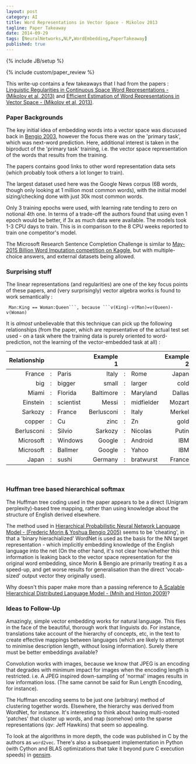 ```yaml
---
layout: post
category: AI
title: Word Representations in Vector Space - Mikolov 2013
tagline: Paper Takeaway
date: 2014-09-29
tags: [NeuralNetworks,NLP,WordEmbedding,PaperTakeaway]
published: true
---
```

{% include JB/setup %}

{% include custom/paper_review %}

This write-up contains a few takeaways that I had from the papers :
[Linguistic Regularities in Continuous Space Word Representations - (Mikolov et al, 2013)](http://research.microsoft.com/apps/pubs/default.aspx?id=189726) and 
[Efficient Estimation of Word Representations in Vector Space - (Mikolov et al, 2013)](http://arxiv.org/abs/1301.3781).

### Paper Backgrounds

The key initial idea of embedding words into a vector space was discussed back in [Bengio 2003](/ai/2014/09/28/neural-probabalistic-language-model/), however the focus there was on the 'primary task', which was next-word prediction.  Here, additional interest is taken in the biproduct of the 'primary task' training, i.e. the vector space representation of the words that results from the training.

The papers contains good links to other word representation data sets (which probably took others a lot longer to train).

The largest dataset used here was the Google News corpus (6B words, though only looking at 1 million most common words), with the initial model sizing/checking done with just 30k most common words.

Only 3 training epochs were used, with learning rate tending to zero on notional 4th one.  In terms of a trade-off the authors found that using even 1 epoch would be better, if 3x as much data were available.  The models took 1-3 CPU days to train.  This is in comparison to the 8 CPU weeks reported to train one competitor's model.

The Microsoft Research Sentence Completion Challenge is similar to [May-2015 Billion Word Imputation competition on Kaggle](http://www.kaggle.com/c/billion-word-imputation), but with multiple-choice answers, and external datasets being allowed.


### Surprising stuff

The linear representations (and regularities) are one of the key focus points of these papers, and (very surprisingly) vector algebra works is found to work semantically :

```
 Man:King == Woman:Queen```, because ```v(King)-v(Man)=v(Queen)-v(Woman)
```
 
It is _almost_ unbelievable that this technique can pick up the following relationships (from the paper, which are 
representative of the actual test set used - on a task where the training data
is purely oriented to word-prediction, not the learning of the vector-embedded task at all) : 

| Relationship |  | | Example 1 | | | Example 2 |  | | Example 3 | | |
| --------------:|---|:-------------- |  --------------:|---|:-------------- | --------------:|---|:-------------- | --------------:|---|:-------------- | 
| France | : | Paris | Italy | : | Rome | Japan | : | Tokyo | Florida | : | Tallahassee |
| big | : | bigger | small | : | larger | cold | : | colder | quick | : | quicker |
| Miami | : | Florida | Baltimore | : | Maryland | Dallas | : | Texas | Kona | : | Hawaii |
| Einstein | : | scientist | Messi | : | midfielder | Mozart | : | violinist | Picasso | : | painter |
| Sarkozy | : | France | Berlusconi | : | Italy | Merkel | : | Germany | Koizumi | : | Japan |
| copper | : | Cu | zinc | : | Zn | gold | : | Au | uranium | : | plutonium |
| Berlusconi | : | Silvio | Sarkozy | : | Nicolas | Putin | : | Medvedev | Obama | : | Barack |
| Microsoft | : | Windows | Google | : | Android | IBM | : | Linux | Apple | : | iPhone |
| Microsoft | : | Ballmer | Google | : | Yahoo | IBM | : | McNealy | Apple | : | Jobs |
| Japan | : | sushi | Germany | : | bratwurst | France | : | tapas | USA | : | pizza |

<br />


### Huffman tree based hierarchical softmax

The Huffman tree coding used in the paper appears to be a direct (Unigram perplexity)-based tree mapping, rather than using knowledge about the structure of English derived elsewhere.

The method used in [Hierarchical Probabilistic Neural Network Language Model - (Frederic Morin & Yoshua Bengio 2005)](http://www.iro.umontreal.ca/~lisa/pointeurs/hierarchical-nnlm-aistats05.pdf) seems to be 'cheating', in that a 'binary hierachialized' WordNet is used as the basis for the NN target representation - which implicitly embedding knowledge of the English language into the net (On the other hand, it's not clear how/whether this information is leaking back to the vector space representation for the original word embedding, since Morin & Bengio are primarily treating it as a speed-up, and get worse results for generalisation than the direct 'vocab-sized' output vector they originally used).

Why doesn't this paper make more than a passing reference to [A Scalable Hierarchical Distributed Language Model - (Mnih and Hinton 2009)](https://www.cs.toronto.edu/~amnih/papers/hlbl_final.pdf)?

### Ideas to Follow-Up

Amazingly, simple vector embedding works for natural language.  This flies in the face of the beautiful, thorough work that linguists do.  For instance, translations take account of the hierarchy of concepts, etc, in the text to create effective mappings between languages (which are likely to attempt to minimise description length, without losing information).  Surely there must be better embeddings available?  

Convolution works with images, because we know that JPEG is an encoding that degrades with minimum impact for images when the encoding length is restricted.  i.e.  A JPEG inspired down-sampling of 'normal' images results in low information loss.  (The same cannot be said for Run Length Encoding, for instance).

The Huffman encoding seems to be just one (arbitrary) method of clustering together words.  Elsewhere, the hierarchy was derived from WordNet, for instance.  It's interesting to think about having multi-rooted 'patches' that cluster up words, and map (somehow) onto the sparse representations (qv: Jeff Hawkins) that seem so appealing.

To look at the algorithms in more depth, the code was published in C by the authors as ```word2vec```.  There's also a subsequent implementation in Python (with Cython and BLAS optimizations that take it beyond pure C execution speeds) in [gensim](http://radimrehurek.com/project/gensim/).
